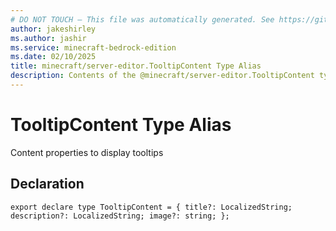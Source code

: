 ```yaml
---
# DO NOT TOUCH — This file was automatically generated. See https://github.com/mojang/minecraftapidocsgenerator to modify descriptions, examples, etc.
author: jakeshirley
ms.author: jashir
ms.service: minecraft-bedrock-edition
ms.date: 02/10/2025
title: minecraft/server-editor.TooltipContent Type Alias
description: Contents of the @minecraft/server-editor.TooltipContent type alias.
---
```

# TooltipContent Type Alias

Content properties to display tooltips

## Declaration
`export declare type TooltipContent = {
    title?: LocalizedString;
    description?: LocalizedString;
    image?: string;
};`
